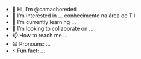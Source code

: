 - 👋 Hi, I’m @camachoredeti
- 👀 I’m interested in ... conhecimento na área de T.I
- 🌱 I’m currently learning ...
- 💞️ I’m looking to collaborate on ...
- 📫 How to reach me ...
- 😄 Pronouns: ...
- ⚡ Fun fact: ...

<!---
camachoredeti/camachoredeti is a ✨ special ✨ repository because its `README.md` (this file) appears on your GitHub profile.
You can click the Preview link to take a look at your changes.
--->
